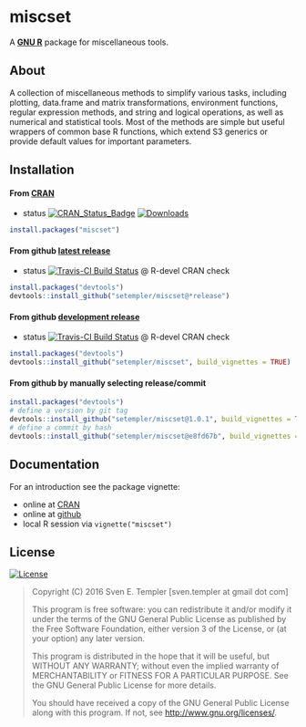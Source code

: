 # miscset 

A **[GNU R][rproject]** package for miscellaneous tools.

## About

A collection of miscellaneous methods to simplify various tasks,
including plotting, data.frame and matrix transformations, environment
functions, regular expression methods, and string and logical operations, as
well as numerical and statistical tools. Most of the methods are simple but
useful wrappers of common base R functions, which extend S3 generics or
provide default values for important parameters.
  
## Installation

#### From [CRAN][cran]

* status [![CRAN_Status_Badge][cran_badge]][cran_pkg] [![Downloads][cran_log]][rpkg_org]

```r
install.packages("miscset")
```

#### From github [latest release][github_latest]

* status [![Travis-CI Build Status][travis_latest_Rdevel]][travis] @ R-devel CRAN check

```r
install.packages("devtools")
devtools::install_github("setempler/miscset@*release")
```

#### From github [development release][github_develop]

* status [![Travis-CI Build Status][travis_develop_Rdevel]][travis] @ R-devel CRAN check

```r
install.packages("devtools")
devtools::install_github("setempler/miscset", build_vignettes = TRUE)
```

#### From github by manually selecting release/commit

```r
install.packages("devtools")
# define a version by git tag
devtools::install_github("setempler/miscset@1.0.1", build_vignettes = TRUE)
# define a commit by hash
devtools::install_github("setempler/miscset@e8fd67b", build_vignettes = TRUE)
```

## Documentation

For an introduction see the package vignette:

* online at [CRAN][cran_vignette]
* online at [github][github_vignette]
* local R session via `vignette("miscset")`

## License 

[![License][gpl_badge]][gpl3]

> Copyright (C) 2016 Sven E. Templer [sven.templer at gmail dot com]
> 
> This program is free software: you can redistribute it and/or modify
> it under the terms of the GNU General Public License as published by
> the Free Software Foundation, either version 3 of the License, or
> (at your option) any later version.
>
> This program is distributed in the hope that it will be useful,
> but WITHOUT ANY WARRANTY; without even the implied warranty of
> MERCHANTABILITY or FITNESS FOR A PARTICULAR PURPOSE. See the 
> GNU General Public License for more details.
>
> You should have received a copy of the GNU General Public License
> along with this program. If not, see <http://www.gnu.org/licenses/>.

[rproject]: http://r-project.org
[travis_develop_Rrelease]: https://travis-ci.org/setempler/miscset.png?branch=master
[travis_develop_Rdevel]: https://travis-ci.org/setempler/miscset.png?branch=master
[travis_latest_Rrelease]: https://travis-ci.org/setempler/miscset.png?branch=master
[travis_latest_Rdevel]: https://travis-ci.org/setempler/miscset.png?branch=master
[travis]: https://travis-ci.org/setempler/miscset
[cran_badge]: http://www.r-pkg.org/badges/version/miscset
[cran_pkg]: http://cran.r-project.org/package=miscset
[cran]: https://cran.r-project.org
[cran_log]: http://cranlogs.r-pkg.org/badges/miscset?color=brightgreen
[rpkg_org]: http://www.r-pkg.org/pkg/miscset
[gpl_badge]: http://img.shields.io/badge/license-GPL%20%28%3E=%203%29-brightgreen.svg?style=flat
[gpl3]: http://www.gnu.org/licenses/gpl-3.0.html
[cran_vignette]: http://cran.r-project.org/web/packages/miscset/vignettes/miscset.html
[github_vignette]: http://htmlpreview.github.io/?https://github.com/setempler/miscset/blob/master/vignettes/miscset.html
[github_vignette_dev]: http://htmlpreview.github.io/?https://github.com/setempler/miscset/blob/develop/vignettes/miscset.html
[github_develop]: https://github.com/setempler/miscset/
[github_latest]: https://github.com/setempler/miscset/releases/latest
